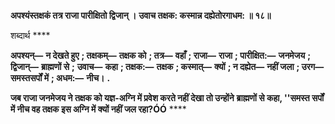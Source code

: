 **अपश्यंस्तक्षकं तत्र राजा पारीक्षितो द्विजान् ।** **उवाच तक्षक: कस्मान्न दह्येतोरगाधम: ॥ १८॥** 

शब्दार्थ **** 

**अपश्यन्—** **न देखते हुए** **; तक्षकम्—** **तक्षक को** **; तत्र—** **वहाँ** **; राजा—** **राजा** **; पारीक्षित:—** **जनमेजय** **; द्विजान्—** **ब्राह्मणों से** **;** **उवाच—** **कहा** **; तक्षक:—** **तक्षक** **; कस्मात्—** **क्यों** **; न दह्येत—** **नहीं जला** **; उरग—** **समस्तसर्पों में** **; अधम:—** **नीच।** **.** 

**जब राजा जनमेजय ने तक्षक को यज्ञ-अग्नि में प्रवेश करते नहीं देखा तो उन्होंने** **ब्राह्मणों से कहा, ''समस्त सर्पों में नीच वह तक्षक इस अग्नि में क्यों नहीं जल रहा?ÓÓ** **** 